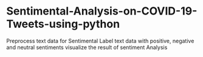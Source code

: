 # Sentimental-Analysis-on-COVID-19-Tweets-using-python
Preprocess text data for Sentimental
Label text data with positive, negative and neutral sentiments
visualize the result of sentiment Analysis
